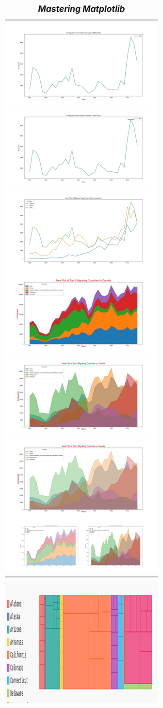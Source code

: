 <i><h1 align='center'>Mastering Matplotlib</h1></i>
<hr>

![](Plots/Plot1.jpg)
<br>
![](Plots/Plot2.jpg)
<br>
![](Plots/Plot3.jpg)
<br>
![](Plots/Plot4.jpg)
<br>
![](Plots/Plot5.jpg)
<br>
![](Plots/Plot6.jpg)
<br>
![](Plots/Plot7.jpg)
<br>
<hr>


<img src="treemap1.svg" width="800" height="400" alt="Click to see the source">

